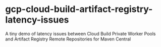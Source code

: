 # gcp-cloud-build-artifact-registry-latency-issues
A tiny demo of latency issues between Cloud Build Private Worker Pools and Artifact Registry Remote Repositories for Maven Central
